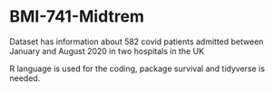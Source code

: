 # BMI-741-Midtrem
Dataset has information about 582 covid patients admitted between January and August 2020 in two hospitals in the UK

R language is used for the coding, package survival and tidyverse is needed.
